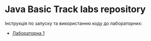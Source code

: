 # Java Basic Track labs repository

Інструкція по запуску та використанню коду до лабораторних:
- [Лабораторна 1](Lab1/README.md)
